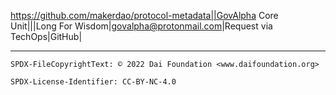 https://github.com/makerdao/protocol-metadata||GovAlpha Core Unit|||Long For Wisdom|govalpha@protonmail.com|Request via TechOps|GitHub|

---


```
SPDX-FileCopyrightText: © 2022 Dai Foundation <www.daifoundation.org>

SPDX-License-Identifier: CC-BY-NC-4.0
```